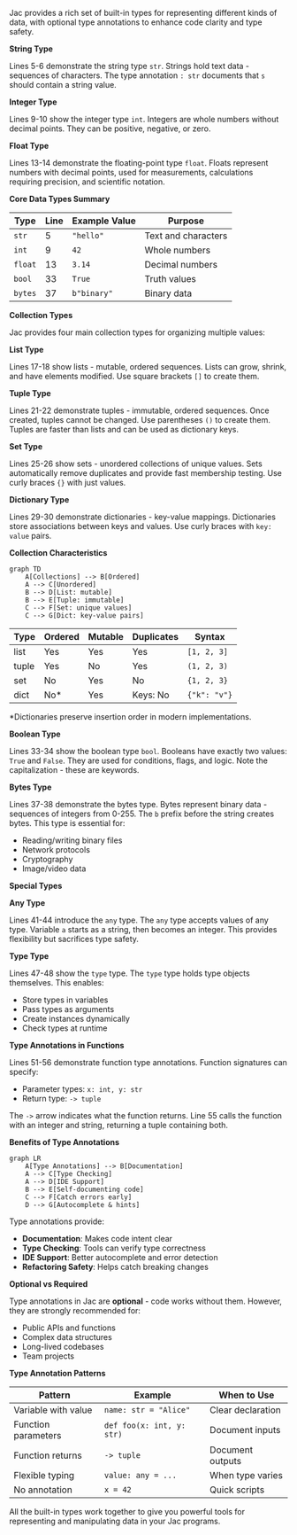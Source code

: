 Jac provides a rich set of built-in types for representing different kinds of data, with optional type annotations to enhance code clarity and type safety.

**String Type**

Lines 5-6 demonstrate the string type `str`. Strings hold text data - sequences of characters. The type annotation `: str` documents that `s` should contain a string value.

**Integer Type**

Lines 9-10 show the integer type `int`. Integers are whole numbers without decimal points. They can be positive, negative, or zero.

**Float Type**

Lines 13-14 demonstrate the floating-point type `float`. Floats represent numbers with decimal points, used for measurements, calculations requiring precision, and scientific notation.

**Core Data Types Summary**

| Type | Line | Example Value | Purpose |
|------|------|---------------|---------|
| `str` | 5 | `"hello"` | Text and characters |
| `int` | 9 | `42` | Whole numbers |
| `float` | 13 | `3.14` | Decimal numbers |
| `bool` | 33 | `True` | Truth values |
| `bytes` | 37 | `b"binary"` | Binary data |

**Collection Types**

Jac provides four main collection types for organizing multiple values:

**List Type**

Lines 17-18 show lists - mutable, ordered sequences. Lists can grow, shrink, and have elements modified. Use square brackets `[]` to create them.

**Tuple Type**

Lines 21-22 demonstrate tuples - immutable, ordered sequences. Once created, tuples cannot be changed. Use parentheses `()` to create them. Tuples are faster than lists and can be used as dictionary keys.

**Set Type**

Lines 25-26 show sets - unordered collections of unique values. Sets automatically remove duplicates and provide fast membership testing. Use curly braces `{}` with just values.

**Dictionary Type**

Lines 29-30 demonstrate dictionaries - key-value mappings. Dictionaries store associations between keys and values. Use curly braces with `key: value` pairs.

**Collection Characteristics**

```mermaid
graph TD
    A[Collections] --> B[Ordered]
    A --> C[Unordered]
    B --> D[List: mutable]
    B --> E[Tuple: immutable]
    C --> F[Set: unique values]
    C --> G[Dict: key-value pairs]
```

| Type | Ordered | Mutable | Duplicates | Syntax |
|------|---------|---------|------------|--------|
| list | Yes | Yes | Yes | `[1, 2, 3]` |
| tuple | Yes | No | Yes | `(1, 2, 3)` |
| set | No | Yes | No | `{1, 2, 3}` |
| dict | No* | Yes | Keys: No | `{"k": "v"}` |

*Dictionaries preserve insertion order in modern implementations.

**Boolean Type**

Lines 33-34 show the boolean type `bool`. Booleans have exactly two values: `True` and `False`. They are used for conditions, flags, and logic. Note the capitalization - these are keywords.

**Bytes Type**

Lines 37-38 demonstrate the bytes type. Bytes represent binary data - sequences of integers from 0-255. The `b` prefix before the string creates bytes. This type is essential for:
- Reading/writing binary files
- Network protocols
- Cryptography
- Image/video data

**Special Types**

**Any Type**

Lines 41-44 introduce the `any` type. The `any` type accepts values of any type. Variable `a` starts as a string, then becomes an integer. This provides flexibility but sacrifices type safety.

**Type Type**

Lines 47-48 show the `type` type. The `type` type holds type objects themselves. This enables:
- Store types in variables
- Pass types as arguments
- Create instances dynamically
- Check types at runtime

**Type Annotations in Functions**

Lines 51-56 demonstrate function type annotations. Function signatures can specify:
- Parameter types: `x: int, y: str`
- Return type: `-> tuple`

The `->` arrow indicates what the function returns. Line 55 calls the function with an integer and string, returning a tuple containing both.

**Benefits of Type Annotations**

```mermaid
graph LR
    A[Type Annotations] --> B[Documentation]
    A --> C[Type Checking]
    A --> D[IDE Support]
    B --> E[Self-documenting code]
    C --> F[Catch errors early]
    D --> G[Autocomplete & hints]
```

Type annotations provide:
- **Documentation**: Makes code intent clear
- **Type Checking**: Tools can verify type correctness
- **IDE Support**: Better autocomplete and error detection
- **Refactoring Safety**: Helps catch breaking changes

**Optional vs Required**

Type annotations in Jac are **optional** - code works without them. However, they are strongly recommended for:
- Public APIs and functions
- Complex data structures
- Long-lived codebases
- Team projects

**Type Annotation Patterns**

| Pattern | Example | When to Use |
|---------|---------|-------------|
| Variable with value | `name: str = "Alice"` | Clear declaration |
| Function parameters | `def foo(x: int, y: str)` | Document inputs |
| Function returns | `-> tuple` | Document outputs |
| Flexible typing | `value: any = ...` | When type varies |
| No annotation | `x = 42` | Quick scripts |

All the built-in types work together to give you powerful tools for representing and manipulating data in your Jac programs.
